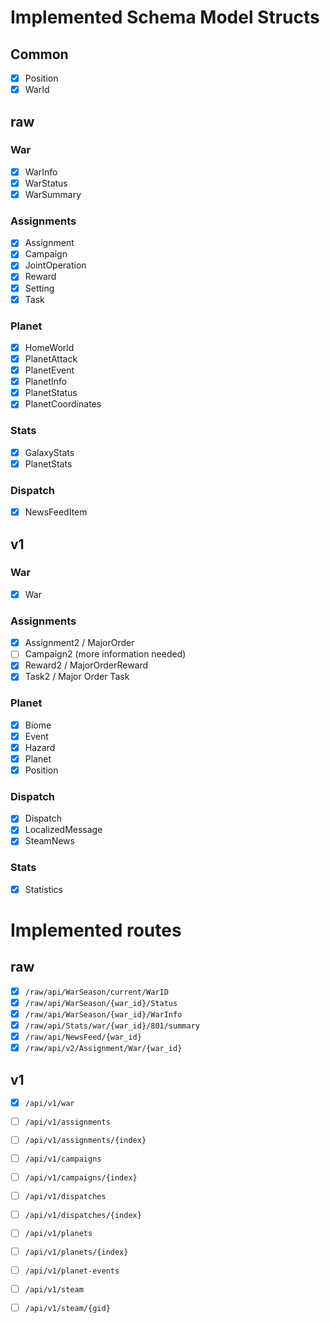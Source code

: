 # Implemented Schema Model Structs
## Common
- [x] Position
- [x] WarId

## raw
### War
- [x] WarInfo
- [x] WarStatus
- [x] WarSummary

### Assignments
- [x] Assignment
- [x] Campaign
- [x] JointOperation
- [x] Reward
- [x] Setting
- [x] Task

### Planet
- [x] HomeWorld
- [x] PlanetAttack
- [x] PlanetEvent
- [x] PlanetInfo
- [x] PlanetStatus
- [x] PlanetCoordinates

### Stats
- [x] GalaxyStats
- [x] PlanetStats

### Dispatch
- [x] NewsFeedItem

## v1
### War
- [x] War

### Assignments
- [x] Assignment2 / MajorOrder
- [ ] Campaign2 (more information needed)
- [x] Reward2 / MajorOrderReward
- [x] Task2 / Major Order Task

### Planet
- [x] Biome
- [x] Event
- [x] Hazard
- [x] Planet
- [x] Position

### Dispatch
- [x] Dispatch
- [x] LocalizedMessage
- [x] SteamNews

### Stats
- [x] Statistics

# Implemented routes
## raw
- [x] `/raw/api/WarSeason/current/WarID`
- [x] `/raw/api/WarSeason/{war_id}/Status`
- [x] `/raw/api/WarSeason/{war_id}/WarInfo`
- [x] `/raw/api/Stats/war/{war_id}/801/summary`
- [x] `/raw/api/NewsFeed/{war_id}`
- [x] `/raw/api/v2/Assignment/War/{war_id}`

## v1
- [x] `/api/v1/war`
- [ ] `/api/v1/assignments`
- [ ] `/api/v1/assignments/{index}`
- [ ] `/api/v1/campaigns`
- [ ] `/api/v1/campaigns/{index}`
- [ ] `/api/v1/dispatches`
- [ ] `/api/v1/dispatches/{index}`
- [ ] `/api/v1/planets`
- [ ] `/api/v1/planets/{index}`
- [ ] `/api/v1/planet-events`
- [ ] `/api/v1/steam`
- [ ] `/api/v1/steam/{gid}`

